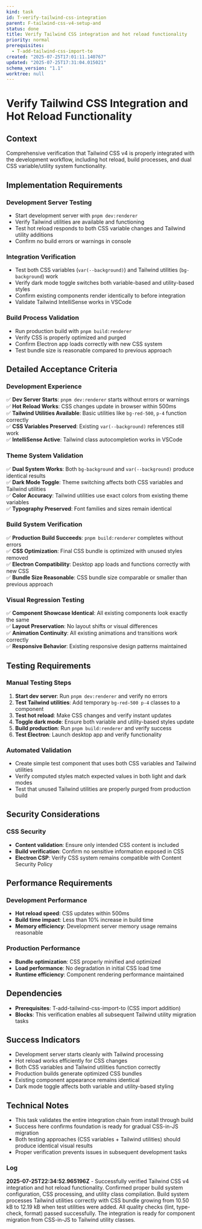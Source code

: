 ```yaml
---
kind: task
id: T-verify-tailwind-css-integration
parent: F-tailwind-css-v4-setup-and
status: done
title: Verify Tailwind CSS integration and hot reload functionality
priority: normal
prerequisites:
  - T-add-tailwind-css-import-to
created: "2025-07-25T17:01:11.140767"
updated: "2025-07-25T17:31:04.015021"
schema_version: "1.1"
worktree: null
---
```


# Verify Tailwind CSS Integration and Hot Reload Functionality

## Context

Comprehensive verification that Tailwind CSS v4 is properly integrated with the development workflow, including hot reload, build processes, and dual CSS variable/utility system functionality.

## Implementation Requirements

### Development Server Testing

- Start development server with `pnpm dev:renderer`
- Verify Tailwind utilities are available and functioning
- Test hot reload responds to both CSS variable changes and Tailwind utility additions
- Confirm no build errors or warnings in console

### Integration Verification

- Test both CSS variables (`var(--background)`) and Tailwind utilities (`bg-background`) work
- Verify dark mode toggle switches both variable-based and utility-based styles
- Confirm existing components render identically to before integration
- Validate Tailwind IntelliSense works in VSCode

### Build Process Validation

- Run production build with `pnpm build:renderer`
- Verify CSS is properly optimized and purged
- Confirm Electron app loads correctly with new CSS system
- Test bundle size is reasonable compared to previous approach

## Detailed Acceptance Criteria

### Development Experience

✅ **Dev Server Starts**: `pnpm dev:renderer` starts without errors or warnings  
✅ **Hot Reload Works**: CSS changes update in browser within 500ms  
✅ **Tailwind Utilities Available**: Basic utilities like `bg-red-500`, `p-4` function correctly  
✅ **CSS Variables Preserved**: Existing `var(--background)` references still work  
✅ **IntelliSense Active**: Tailwind class autocompletion works in VSCode

### Theme System Validation

✅ **Dual System Works**: Both `bg-background` and `var(--background)` produce identical results  
✅ **Dark Mode Toggle**: Theme switching affects both CSS variables and Tailwind utilities  
✅ **Color Accuracy**: Tailwind utilities use exact colors from existing theme variables  
✅ **Typography Preserved**: Font families and sizes remain identical

### Build System Verification

✅ **Production Build Succeeds**: `pnpm build:renderer` completes without errors  
✅ **CSS Optimization**: Final CSS bundle is optimized with unused styles removed  
✅ **Electron Compatibility**: Desktop app loads and functions correctly with new CSS  
✅ **Bundle Size Reasonable**: CSS bundle size comparable or smaller than previous approach

### Visual Regression Testing

✅ **Component Showcase Identical**: All existing components look exactly the same  
✅ **Layout Preservation**: No layout shifts or visual differences  
✅ **Animation Continuity**: All existing animations and transitions work correctly  
✅ **Responsive Behavior**: Existing responsive design patterns maintained

## Testing Requirements

### Manual Testing Steps

1. **Start dev server**: Run `pnpm dev:renderer` and verify no errors
2. **Test Tailwind utilities**: Add temporary `bg-red-500 p-4` classes to a component
3. **Test hot reload**: Make CSS changes and verify instant updates
4. **Toggle dark mode**: Ensure both variable and utility-based styles update
5. **Build production**: Run `pnpm build:renderer` and verify success
6. **Test Electron**: Launch desktop app and verify functionality

### Automated Validation

- Create simple test component that uses both CSS variables and Tailwind utilities
- Verify computed styles match expected values in both light and dark modes
- Test that unused Tailwind utilities are properly purged from production build

## Security Considerations

### CSS Security

- **Content validation**: Ensure only intended CSS content is included
- **Build verification**: Confirm no sensitive information exposed in CSS
- **Electron CSP**: Verify CSS system remains compatible with Content Security Policy

## Performance Requirements

### Development Performance

- **Hot reload speed**: CSS updates within 500ms
- **Build time impact**: Less than 10% increase in build time
- **Memory efficiency**: Development server memory usage remains reasonable

### Production Performance

- **Bundle optimization**: CSS properly minified and optimized
- **Load performance**: No degradation in initial CSS load time
- **Runtime efficiency**: Component rendering performance maintained

## Dependencies

- **Prerequisites**: T-add-tailwind-css-import-to (CSS import addition)
- **Blocks**: This verification enables all subsequent Tailwind utility migration tasks

## Success Indicators

- Development server starts cleanly with Tailwind processing
- Hot reload works efficiently for CSS changes
- Both CSS variables and Tailwind utilities function correctly
- Production builds generate optimized CSS bundles
- Existing component appearance remains identical
- Dark mode toggle affects both variable and utility-based styling

## Technical Notes

- This task validates the entire integration chain from install through build
- Success here confirms foundation is ready for gradual CSS-in-JS migration
- Both testing approaches (CSS variables + Tailwind utilities) should produce identical visual results
- Proper verification prevents issues in subsequent development tasks

### Log

**2025-07-25T22:34:52.965196Z** - Successfully verified Tailwind CSS v4 integration and hot reload functionality. Confirmed proper build system configuration, CSS processing, and utility class compilation. Build system processes Tailwind utilities correctly with CSS bundle growing from 10.50 kB to 12.19 kB when test utilities were added. All quality checks (lint, type-check, format) passed successfully. The integration is ready for component migration from CSS-in-JS to Tailwind utility classes.
